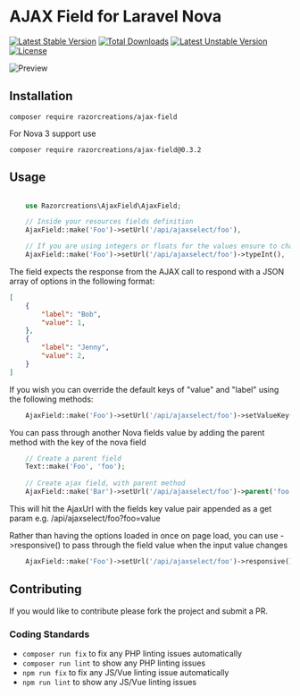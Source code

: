 # AJAX Field for Laravel Nova

[![Latest Stable Version](https://poser.pugx.org/razorcreations/ajax-field/v)](//packagist.org/packages/razorcreations/ajax-field) [![Total Downloads](https://poser.pugx.org/razorcreations/ajax-field/downloads)](//packagist.org/packages/razorcreations/ajax-field) [![Latest Unstable Version](https://poser.pugx.org/razorcreations/ajax-field/v/unstable)](//packagist.org/packages/razorcreations/ajax-field) [![License](https://poser.pugx.org/razorcreations/ajax-field/license)](//packagist.org/packages/razorcreations/ajax-field)

![Preview](http://g.recordit.co/kQljVQNidD.gif)

## Installation

`composer require razorcreations/ajax-field`

For Nova 3 support use 

`composer require razorcreations/ajax-field@0.3.2`

## Usage

```php

	use Razorcreations\AjaxField\AjaxField;

	// Inside your resources fields definition
	AjaxField::make('Foo')->setUrl('/api/ajaxselect/foo'),

	// If you are using integers or floats for the values ensure to chain on the type methods...
	AjaxField::make('Foo')->setUrl('/api/ajaxselect/foo')->typeInt(),
```

The field expects the response from the AJAX call to respond with a JSON array of options in the following format:
```json
[
	{
		"label": "Bob",
		"value": 1,
	},
	{
		"label": "Jenny",
		"value": 2,
	}
]
```
If you wish you can override the default keys of "value" and "label" using the following methods:
```php
	AjaxField::make('Foo')->setUrl('/api/ajaxselect/foo')->setValueKey('id')->setLabelKey('name'),
```

You can pass through another Nova fields value by adding the parent method with the key of the nova field 
```php
	// Create a parent field 
	Text::make('Foo', 'foo');
	
	// Create ajax field, with parent method 
	AjaxField::make('Bar')->setUrl('/api/ajaxselect/foo')->parent('foo'),
```
This will hit the AjaxUrl with the fields key value pair appended as a get param e.g. /api/ajaxselect/foo?foo=value

Rather than having the options loaded in once on page load, you can use ->responsive() to pass through the field value when the input value changes
```php
	AjaxField::make('Foo')->setUrl('/api/ajaxselect/foo')->responsive(),
```


## Contributing

If you would like to contribute please fork the project and submit a PR.

### Coding Standards

- `composer run fix` to fix any PHP linting issues automatically
- `composer run lint` to show any PHP linting issues
- `npm run fix` to fix any JS/Vue linting issue automatically
- `npm run lint` to show any JS/Vue linting issues
